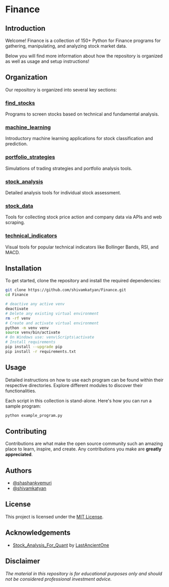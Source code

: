 # Finance

## Introduction
Welcome! Finance is a collection of 150+ Python for Finance programs for gathering, manipulating, and analyzing stock market data.

Below you will find more information about how the repository is organized as well as usage and setup instructions! 

## Organization
Our repository is organized into several key sections:

### [find_stocks](/find_stocks)
Programs to screen stocks based on technical and fundamental analysis.

### [machine_learning](/machine_learning)
Introductory machine learning applications for stock classification and prediction.

### [portfolio_strategies](/portfolio_strategies)
Simulations of trading strategies and portfolio analysis tools.

### [stock_analysis](/stock_analysis)
Detailed analysis tools for individual stock assessment.

### [stock_data](/stock_data)
Tools for collecting stock price action and company data via APIs and web scraping.

### [technical_indicators](/technical_indicators)
Visual tools for popular technical indicators like Bollinger Bands, RSI, and MACD.

## Installation
To get started, clone the repository and install the required dependencies:

```bash
git clone https://github.com/shivamkatyan/Finance.git
cd Finance

# deactive any active venv
deactivate
# Delete any existing virtual environment
rm -rf venv
# Create and activate virtual environment
python -m venv venv
source venv/bin/activate
# On Windows use: venv\Scripts\activate
# Install requirements
pip install --upgrade pip
pip install -r requirements.txt
```

## Usage
Detailed instructions on how to use each program can be found within their respective directories. Explore different modules to discover their functionalities.

Each script in this collection is stand-alone. Here's how you can run a sample program:

```bash
python example_program.py
```

## Contributing
Contributions are what make the open source community such an amazing place to learn, inspire, and create. Any contributions you make are **greatly appreciated**.

## Authors
- [@shashankvemuri](https://www.github.com/shashankvemuri)
- [@shivamkatyan](https://www.github.com/shivamkatyan)

## License
This project is licensed under the [MIT License](LICENSE).

## Acknowledgements
- [Stock_Analysis_For_Quant](https://github.com/LastAncientOne/Stock_Analysis_For_Quant/tree/master/Python_Stock/Technical_Indicators) by [LastAncientOne](https://github.com/LastAncientOne)

## Disclaimer
*The material in this repository is for educational purposes only and should not be considered professional investment advice.*
